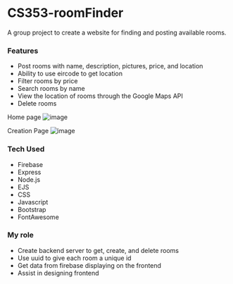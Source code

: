 # CS353-roomFinder

A group project to create a website for finding and posting available rooms.

### Features
* Post rooms with name, description, pictures, price, and location
* Ability to use eircode to get location
* Filter rooms by price
* Search rooms by name
* View the location of rooms through the Google Maps API
* Delete rooms

Home page
![image](https://user-images.githubusercontent.com/25159545/229938249-43b95e76-30fc-4b17-a7f3-d8aec8e02825.png)

Creation Page
![image](https://user-images.githubusercontent.com/25159545/229942749-0c992611-0dc5-4bf9-b276-14101b1b10c8.png)


### Tech Used
* Firebase
* Express
* Node.js
* EJS
* CSS
* Javascript
* Bootstrap
* FontAwesome


### My role
* Create backend server to get, create, and delete rooms
* Use uuid to give each room a unique id
* Get data from firebase displaying on the frontend
* Assist in designing frontend
